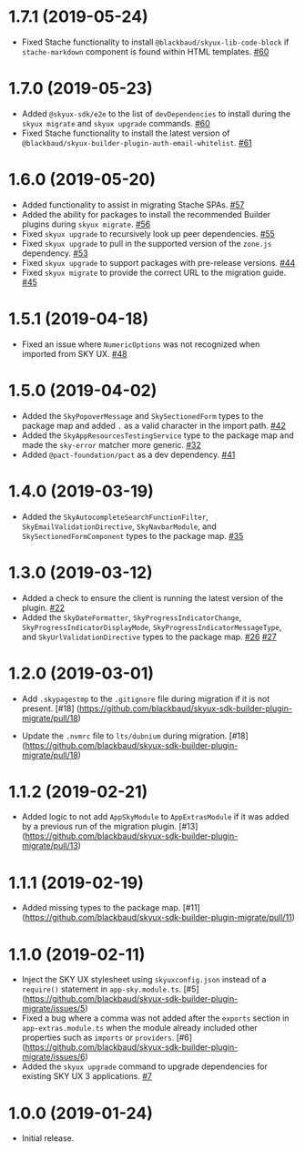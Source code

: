 # 1.7.1 (2019-05-24)

- Fixed Stache functionality to install `@blackbaud/skyux-lib-code-block` if `stache-markdown` component is found within HTML templates. [#60](https://github.com/blackbaud/skyux-sdk-builder-plugin-migrate/pull/60)

# 1.7.0 (2019-05-23)

- Added `@skyux-sdk/e2e` to the list of `devDependencies` to install during the `skyux migrate` and `skyux upgrade` commands. [#60](https://github.com/blackbaud/skyux-sdk-builder-plugin-migrate/pull/60)
- Fixed Stache functionality to install the latest version of `@blackbaud/skyux-builder-plugin-auth-email-whitelist`. [#61](https://github.com/blackbaud/skyux-sdk-builder-plugin-migrate/pull/61)

# 1.6.0 (2019-05-20)

- Added functionality to assist in migrating Stache SPAs. [#57](https://github.com/blackbaud/skyux-sdk-builder-plugin-migrate/pull/57)
- Added the ability for packages to install the recommended Builder plugins during `skyux migrate`. [#56](https://github.com/blackbaud/skyux-sdk-builder-plugin-migrate/pull/56)
- Fixed `skyux upgrade` to recursively look up peer dependencies. [#55](https://github.com/blackbaud/skyux-sdk-builder-plugin-migrate/pull/55)
- Fixed `skyux upgrade` to pull in the supported version of the `zone.js` dependency. [#53](https://github.com/blackbaud/skyux-sdk-builder-plugin-migrate/pull/53)
- Fixed `skyux upgrade` to support packages with pre-release versions. [#44](https://github.com/blackbaud/skyux-sdk-builder-plugin-migrate/pull/44)
- Fixed `skyux migrate` to provide the correct URL to the migration guide. [#45](https://github.com/blackbaud/skyux-sdk-builder-plugin-migrate/pull/45)

# 1.5.1 (2019-04-18)

- Fixed an issue where `NumericOptions` was not recognized when imported from SKY UX. [#48](https://github.com/blackbaud/skyux-sdk-builder-plugin-migrate/pull/48)

# 1.5.0 (2019-04-02)

- Added the `SkyPopoverMessage` and `SkySectionedForm` types to the package map and added `.` as a valid character in the import path. [#42](https://github.com/blackbaud/skyux-sdk-builder-plugin-migrate/pull/42)
- Added the `SkyAppResourcesTestingService` type to the package map and made the `sky-error` matcher more generic. [#32](https://github.com/blackbaud/skyux-sdk-builder-plugin-migrate/pull/32)
- Added `@pact-foundation/pact` as a dev dependency. [#41](https://github.com/blackbaud/skyux-sdk-builder-plugin-migrate/pull/41)

# 1.4.0 (2019-03-19)

- Added the `SkyAutocompleteSearchFunctionFilter`, `SkyEmailValidationDirective`, `SkyNavbarModule`, and `SkySectionedFormComponent` types to the package map. [#35](https://github.com/blackbaud/skyux-sdk-builder-plugin-migrate/pull/35)

# 1.3.0 (2019-03-12)

- Added a check to ensure the client is running the latest version of the plugin. [#22](https://github.com/blackbaud/skyux-sdk-builder-plugin-migrate/pull/22)
- Added the `SkyDateFormatter`, `SkyProgressIndicatorChange`, `SkyProgressIndicatorDisplayMode`, `SkyProgressIndicatorMessageType`, and `SkyUrlValidationDirective` types to the package map. [#26](https://github.com/blackbaud/skyux-sdk-builder-plugin-migrate/pull/26) [#27](https://github.com/blackbaud/skyux-sdk-builder-plugin-migrate/pull/27)

# 1.2.0 (2019-03-01)

- Add `.skypagestmp` to the `.gitignore` file during migration if it is not present. [#18] (https://github.com/blackbaud/skyux-sdk-builder-plugin-migrate/pull/18)

- Update the `.nvmrc` file to `lts/dubnium` during migration. [#18] (https://github.com/blackbaud/skyux-sdk-builder-plugin-migrate/pull/18)

# 1.1.2 (2019-02-21)

- Added logic to not add `AppSkyModule` to `AppExtrasModule` if it was added by a previous run of the migration plugin. [#13] (https://github.com/blackbaud/skyux-sdk-builder-plugin-migrate/pull/13)

# 1.1.1 (2019-02-19)

- Added missing types to the package map. [#11] (https://github.com/blackbaud/skyux-sdk-builder-plugin-migrate/pull/11)

# 1.1.0 (2019-02-11)

- Inject the SKY UX stylesheet using `skyuxconfig.json` instead of a `require()` statement in `app-sky.module.ts`. [#5] (https://github.com/blackbaud/skyux-sdk-builder-plugin-migrate/issues/5)
- Fixed a bug where a comma was not added after the `exports` section in `app-extras.module.ts` when the module already included other properties such as `imports` or `providers`. [#6] (https://github.com/blackbaud/skyux-sdk-builder-plugin-migrate/issues/6)
- Added the `skyux upgrade` command to upgrade dependencies for existing SKY UX 3 applications. [#7](https://github.com/blackbaud/skyux-sdk-builder-plugin-migrate/pull/7)

# 1.0.0 (2019-01-24)

- Initial release.
